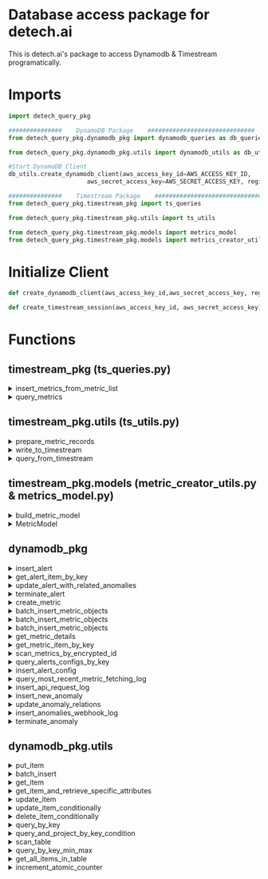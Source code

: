 # Database access package for detech.ai

This is detech.ai's package to access Dynamodb & Timestream programatically.

# Imports
```python
import detech_query_pkg

###############    DynamoDB Package    ##############################
from detech_query_pkg.dynamodb_pkg import dynamodb_queries as db_queries

from detech_query_pkg.dynamodb_pkg.utils import dynamodb_utils as db_utils

#Start DynamoDB Client
db_utils.create_dynamodb_client(aws_access_key_id=AWS_ACCESS_KEY_ID,
                      aws_secret_access_key=AWS_SECRET_ACCESS_KEY, region_name=REGION_NAME)

###############    Timestream Package    ##############################
from detech_query_pkg.timestream_pkg import ts_queries

from detech_query_pkg.timestream_pkg.utils import ts_utils

from detech_query_pkg.timestream_pkg.models import metrics_model
from detech_query_pkg.timestream_pkg.models import metrics_creator_utils
```

# Initialize Client
```python
def create_dynamodb_client(aws_access_key_id,aws_secret_access_key, region_name)

def create_timestream_session(aws_access_key_id, aws_secret_access_key)
```

# Functions
## timestream_pkg (ts_queries.py)
<details>
  <summary>insert_metrics_from_metric_list</summary>

  ```python
  def insert_metrics_from_metric_list(metric_list, session)

  #Inserts metrics in batch to timestream

  #metric_list must have the following fields
  metric_list = [
    {'org_id', 'region_name', 'namespace', 'component_id', 'period', 'agent', 'metric_alignment', 'unit', 'description' , 'metric_id', 'metric_name', 'value', 'timestamp'},
    {'org_id', 'region_name', 'namespace', 'component_id', 'period', 'agent', 'metric_alignment', 'unit', 'description' , 'metric_id', 'metric_name', 'value', 'timestamp'},
    ...
  ]
  ```
</details>

<details>
  <summary>query_metrics</summary>

  ```python
  def query_metrics(sql_query, session)

  #Performs an SQL query to timestream and transforms the output to a more desirable format

  #Output
  query_response = {
    'metric_id': 'qgrdy1bXGeKSmAtW58CD',
    'agent': 'AWS.CloudWatch',
    'component_id': 'AWS/ApplicationELB.app/component',
    'period': '60',
    'unit': 'None',
    'org_id': 'Organization',
    'metric_alignment': 'Sum',
    'namespace': 'AWS/ApplicationELB',
    'description': 'The total number of concurrent TCP connections active from clients to the load balancer and from the load balancer to targets.',
    'region_name': 'eu-west-1',
    'value': '64.0',
    'metric_name': 'ActiveConnectionCount',
    'timestamp': '2020-10-12 14:28:00.000000000'
  }
  ```
</details>


## timestream_pkg.utils (ts_utils.py)
<details>
  <summary>prepare_metric_records</summary>

  ```python
  def prepare_metric_records(measure_name, measure_value, timestamp, dimensions)

  #Creates the metrics records necessary to use the write_to_timestream function

  #The dimensions that need to be passed must be in the following format
  dimensions = [
    {'Name':'org_id', 'Value': str(metric['org_id'])},
    {'Name':'region_name', 'Value':str(metric['region_name'])},
    {'Name':'namespace', 'Value':str(metric['namespace'])},
    {'Name':'component_id', 'Value':str(metric['component_id'])},
    {'Name':'period', 'Value': str(metric['period'])},
    {'Name':'agent', 'Value':str(metric['agent'])},
    {'Name':'metric_alignment', 'Value':str(metric['metric_alignment'])},
    {'Name':'unit', 'Value':str(metric['unit'])},
    {'Name': 'description', 'Value': str(metric['description'])},
    {'Name': 'metric_id', 'Value':str(metric['metric_id'])}
  ]

  ```
</details>

<details>
  <summary>write_to_timestream</summary>

  ```python
  def write_to_timestream(records, database_name, table_name, ts_session)

  #Inserts metrics to timestream after they are in the correct format

  ```
</details>

<details>
  <summary>query_from_timestream</summary>

  ```python
  def query_from_timestream(sql_query, database_name, table_name,ts_session)

  #Queries metrics from timestream with a given sql_query

  ```
</details>

## timestream_pkg.models (metric_creator_utils.py & metrics_model.py)
<details>
  <summary>build_metric_model</summary>

  ```python
  #from metric_creator_utils.py
  def build_metric_model(metric_id, metric_name, org_id, component_id,
    namespace, metric_alignment, agent, dimensions, region_name=None,
    is_default=False, description=None, period=60,unit=None, samples=[])

  #Queries metrics from timestream with a given sql_query

  ```
</details>

<details>
  <summary>MetricModel</summary>

  ```python
  #from metrics_model.py
  class MetricModel(object):
    def __init__(self, metric_id,metric_name, org_id, component_id, namespace,
      metric_alignment, region_name, agent, dimensions = {},
      is_default=False, description=None, period=60,unit=None, samples=[])

    def to_dict(self)

  #Queries metrics from timestream with a given sql_query

  ```
</details>


## dynamodb_pkg

<details>
  <summary>insert_alert</summary>

  ```python
  def insert_alert(alert_id, metric_id, org_id, app_id, team_id, assigned_to, start_time, end_time, alert_description, is_acknowledged, anomalies_dict, related_prev_anomalies,  service_graph, significance_score, dynamodb)

  #Example
  insert_alert(alert_id = "256828", metric_id = 123, org_id = 'org_id', app_id = 'app_id', team_id = 'team_id', assigned_to = 'Jorge', \
  start_time = '2020-09-03 12:00:00', end_time = '2020-09-03 12:20:00', alert_description = 'Spike in costs',\
  is_acknowledged = 'True', anomalies_dict = {}, related_prev_anomalies = {},
  service_graph = {}, significance_score = '34.3')
  ```
</details>

<details>
  <summary>get_alert_item_by_key</summary>

  ```python
  def get_alert_item_by_key(anom_id, dynamodb)
  ```
</details>

<details>
  <summary>update_alert_with_related_anomalies</summary>

  ```python
  def update_alert_with_related_anomalies(alert_id,start_time, corr_anoms_dict, related_prev_anomalies, dynamodb)
  ```
</details>

<details>
  <summary>terminate_alert</summary>

  ```python
  def terminate_alert(alert_id,start_time, end_timestamp, dynamodb)
  ```
</details>

<details>
  <summary>create_metric</summary>

  ```python
  def create_metric(metric_id, date_bucket, metric_name, provider, namespace,
  agent, org_id, app_id, alignment, groupby, dimensions, data_points_list, dynamodb)

  #Example
  create_metric(
    metric_id = "test1", date_bucket = "2020-10-02", metric_name = "error_rate",
    provider = "aws", namespace = "dynamodb", agent = "CloudWatch", org_id = "test",
    app_id = "app1", alignment = "Sum",
    dimensions = [{"Name": "TableName", "Value": "alerts.config"}],
    last = 1535530432, data_points_list = [
      { 'val': 55, 'time' : 1535530430},
      { 'val': 56, 'time': 1535530432}], dynamodb=dynamodb
  )
  ```
</details>

<details>
  <summary>batch_insert_metric_objects</summary>

  ```python
  def batch_insert_metric_details_objects(list_of_metric_objects, dynamodb)
  #Inserts list of metrics objects in batch into Dynamodb
  ```
</details>

<details>
  <summary>batch_insert_metric_objects</summary>

  ```python
  def batch_insert_metric_details_objects(list_of_metric_objects, dynamodb)
  #Inserts list of metrics objects in batch into Dynamodb
  ```
</details>

<details>
  <summary>batch_insert_metric_objects</summary>

  ```python
  def batch_insert_component_info_objects(list_of_component_objects, dynamodb)
  #Inserts list of component objects in batch into Dynamodb
  ```
</details>


<details>
  <summary>get_metric_details</summary>

  ```python
  def get_metric_details(metric_id, dynamodb)
  #Fetches all the details for a specific metric_id
  ```
</details>

<details>
  <summary>get_metric_item_by_key</summary>

  ```python
  def get_metric_item_by_key(metric_id, curr_date, dynamodb)
  ```
</details>

<details>
  <summary>scan_metrics_by_encrypted_id</summary>

  ```python
  def scan_metrics_by_encrypted_id(anom_alarm_id, dynamodb)
  ```
</details>

<details>
  <summary>query_alerts_configs_by_key</summary>

  ```python
  def query_alerts_configs_by_key(metric_id, dynamodb)
  ```
</details>

<details>
  <summary>insert_alert_config</summary>

  ```python
  def insert_alert_config(metric_id, alert_title, severity, alert_type, alert_direction, description, duration, duration_unit, rule_dict, recipients_list, owner_dict, dynamodb)

  #Example
  insert_alert_config(
    metric_id = "metric1245", alert_title = "Anomaly by Cluster", severity = "critical",
    alert_type = "anomaly", alert_direction = "spikes/drops", description = "Relevant to Play Store billing user journey",
    duration= 12, duration_unit = "hours", rule_dict = {}, recipients_list = [{
      "channel" : "webhook",
      "contact" : "j.velez2210@gmail.com"
      },{
        "channel" : "slack",
        "contact" : "j.velez2210@gmail.com"
      }
    ],
    owner_dict = {
      "user_id" : "user12341",
      "user_name" : "João Tótó",
    }
  )
  ```
</details>

<details>
  <summary>query_most_recent_metric_fetching_log</summary>

  ```python
  def query_most_recent_metric_fetching_log(component_id, dynamodb)
  #Fetches the log with the highest timestamp, from all the logs between start & end ts
  ```
</details>

<details>
  <summary>insert_api_request_log</summary>

  ```python
  def insert_api_request_log(api_name, request_timestamp, response_status_code, request, response, dynamodb)
  # Example
  insert_api_request_log(api_name='anomalarm_metrics', request_timestamp=1603466177, response_status_code='202',
                         request={'key': 'value'}, response={'key': 'value'}, dynamodb=dynamodb)
  ```
</details>

<details>
  <summary>insert_new_anomaly</summary>

  ```python
  def insert_new_anomaly(id, timestamp, metric_id, value, dynamodb, is_dev_env=False):
  # Example
  insert_new_anomaly(id="125123", timestamp=1599563224, metric_id="m412", value=123.44, dynamodb=dynamodb)
  ```
</details>

<details>
  <summary>update_anomaly_relations</summary>

  ```python
  def update_anomaly_relations(id, timestamp, cross_correlations, possible_related_anomalies, possible_related_matches,
                               dynamodb, is_dev_env=False):
  # Example
  update_anomaly_relations(id="125123",
                           timestamp=1599563224,
                           cross_correlations={
                             "web-server-1.cpu0.iowait": {
                               "coefficient": 0.95752,
                               "shifted": 0,
                               "shifted_coefficient": 0.95752
                             },
                           },
                           possible_related_anomalies={
                             "256826": {
                               "metric_id": "web-server-1.mysql.counters.handlerRead_key",
                               "timestamp": 1599563164
                             },
                           },
                           possible_related_matches={
                             "169560": {
                               "timestamp": 1599563230,
                               "fp id": 8821,
                               "layer id": "None",
                               "metric_id": "web-server-2.mariadb.localhost:3306.mysql.bytes_sent"
                             }
                           },
                           dynamodb=dynamodb)
  ```
</details>

<details>
  <summary>insert_anomalies_webhook_log</summary>

  ```python
  def insert_anomalies_webhook_log(timestamp, event_type, anomaly_id, anomaly_timestamp, metric_id, request, dynamodb, is_dev_env=False):
  # Example
  insert_anomalies_webhook_log(timestamp=1603466177, event_type='NEW', anomaly_id='256828',
                               anomaly_timestamp=1599563224, metric_id='m4123',
                               request={
                                 'data': {
                                   'anomaly': {
                                     'id': '256828',
                                     'metric': 'web-server-1.mysql.counters.m4123.handlerRead_rnd',
                                     'timestamp': 1599563224,
                                     'value': 143.544444
                                   }
                                 },
                                 'status': {}
                               },
                               dynamodb=dynamodb)
  ```
</details>

<details>
  <summary>terminate_anomaly</summary>

  ```python
  def terminate_anomaly(id, timestamp, end_timestamp, dynamodb, is_dev_env=False):
  # Example
  terminate_anomaly(id="125123", timestamp=1599563224, end_timestamp=1599663224, dynamodb=dynamodb)
  ```
</details>

## dynamodb_pkg.utils
<details>
  <summary>put_item</summary>

  ```python
  def put_item(item_dict, table_name, dynamodb)
  #Inserts json item into DynamoDB table

  #Example
  item_dict = {
    "attr" : "value",
    "attr2" : "value2"
  }
  table_name = "alerts"
  ```
</details>


<details>
  <summary>batch_insert</summary>

  ```python
  def batch_insert(list_of_item_dicts, table_name, dynamodb)
  #Inserts a list of item_dicts in batch to dynamodb
  ```
</details>


<details>
  <summary>get_item</summary>

  ```python

  def get_item(key_dict, table_name, dynamodb)
  #Retrieves item from DynamoDB table

  #Example
  key_dict = {
    "prim_key" = "value",
    "sort_key" = "value"
  }
  ```
</details>

<details>
  <summary>get_item_and_retrieve_specific_attributes</summary>

  ```python

  def get_item_and_retrieve_specific_attributes(key_dict, attr_list, table_name, dynamodb)
  #Retrieves item from DynamoDB table and retrieve specific attributes

  #Example
  key_dict = {
    "prim_key" :"value",
    "sort_key" : "value"
  }
  attr_list = ['attr1', 'attr2']
  ```
</details>


<details>
  <summary>update_item</summary>

  ```python
  def update_item(key_dict, update_expression, expression_attr_values, table_name, dynamodb)
  #Retrieves item from DynamoDB table

  #Example
  key_dict = {
    "prim_key" = "value",
    "sort_key" = "value"
  }
  update_expression = "set service_graph=:i, metric_list=:l, significance_score=:s"
  expression_attr_values = {
    ':i': {'s1':['s2', 's3']},
    ':l': ['124','123'],
    ':s': Decimal(35.5)
  }
  #example to append to list
  UpdateExpression="SET some_attr = list_append(if_not_exists(some_attr, :empty_list), :i)",
  ExpressionAttributeValues={
    ':i': [some_value],
    "empty_list" : []
  }

  ```
</details>

<details>
  <summary>update_item_conditionally</summary>

  ```python
  def update_item_conditionally(key_dict, condition_expression, update_expression, expression_attr_values, table_name, dynamodb)
  #Retrieves item from DynamoDB table

  #Example
  key_dict = {
    "prim_key" = "value",
    "sort_key" = "value"
  }
  update_expression = "set service_graph=:i, metric_list=:l, significance_score=:s"
  expression_attr_values = {
    ':i': {'s1':['s2', 's3']},
    ':l': ['124','123'],
    ':s': Decimal(35.5)
  }
  condition_expression = "significance_score <= :val"

  ```
</details>

<details>
  <summary>delete_item_conditionally</summary>

  ```python
  def delete_item_conditionally(key_dict, condition_expression, expression_attr_values, table_name, dynamodb)

  #Example
  condition_expression = "significance_score <= :val"
  expression_attr_values = {
    ":val": Decimal(50)
  }
  key_dict = {
    'org_id': 'Aptoide',
    'start_time': '2020-09-03 12:00:00'
  }
  '''
  ```
</details>

<details>
  <summary>query_by_key</summary>

  ```python
  def query_by_key(key_condition, table_name, dynamodb)
  #Queries from DynamoDB table by key condition

  #Example
  key_condition = Key('org_id').eq('Aptoide')

  ```
</details>

<details>
  <summary>query_and_project_by_key_condition</summary>

  ```python
  def query_and_project_by_key_condition(projection_expr, expr_attr_names, key_condition, table_name, dynamodb)
  #Queries from DynamoDB table by key condition and only returns some attrs

  #Example
  key_condition = Key('year').eq(year) & Key('title').between(title_range[0], title_range[1])
  projection_expr = "#yr, title, info.genres, info.actors[0]"
  expr_attr_names = {"#yr": "year"}
  ```
</details>

<details>
  <summary>scan_table</summary>

  ```python
  def scan_table(scan_kwargs, table_name, dynamodb)
  #Scans entire table looking for items that match the filter expression

  #Example
  scan_kwargs = {
    'FilterExpression': Key('year').between(*year_range),
    'ProjectionExpression': "#yr, title, info.rating",
    'ExpressionAttributeNames': {"#yr": "year"}
  }

  ```
</details>

<details>
  <summary>query_by_key_min_max</summary>

  ```python
  def query_by_key_min_max(key_condition, table_name, is_min, dynamodb)
  #Queries from DynamoDB table by key condition

  #Example
  key_condition = Key('part_id').eq(partId) & Key('range_key').between(start, end)
  #or
  key_condition = Key('part_id').eq(partId)

  ```
</details>

<details>
  <summary>get_all_items_in_table</summary>

  ```python
  def get_all_items_in_table(table_name, dynamodb)
  ```
</details>


 <details>
  <summary>increment_atomic_counter</summary>

  ```python
  def increment_atomic_counter(counter_type, number_of_values, dynamodb)
  #Increments a counter and makes sure it is done atomically
  #Available counter types:
  #org_id
  #component_id
  #metric_id
  ```
</details>
